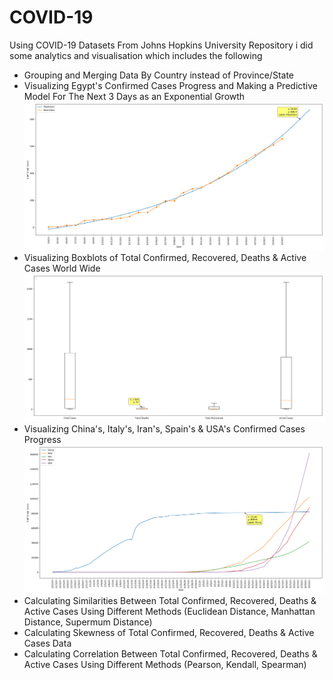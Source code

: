 # COVID-19
Using COVID-19 Datasets From Johns Hopkins University Repository i did some analytics and visualisation which includes the following
- Grouping and Merging Data By Country instead of Province/State
- Visualizing Egypt's Confirmed Cases Progress and Making a Predictive Model For The Next 3 Days as an Exponential Growth
![Image](Egypt_Progress_and_Prediction.png)
- Visualizing Boxblots of Total Confirmed, Recovered, Deaths & Active Cases World Wide
![Image](Boxplots.png)
- Visualizing China's, Italy's, Iran's, Spain's & USA's Confirmed Cases Progress
![Image](China%2C_Iran%2C__Italy%2C_Spain_%26_USA_Progress.png)
- Calculating Similarities Between Total Confirmed, Recovered, Deaths & Active Cases Using Different Methods (Euclidean Distance, Manhattan Distance, Supermum Distance)
- Calculating Skewness of Total Confirmed, Recovered, Deaths & Active Cases Data
- Calculating Correlation Between Total Confirmed, Recovered, Deaths & Active Cases Using Different Methods (Pearson, Kendall, Spearman)

